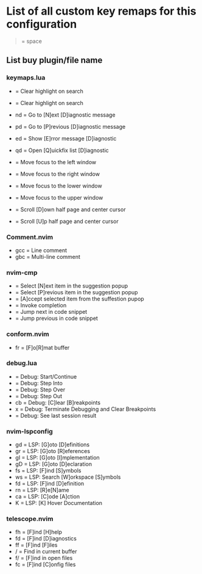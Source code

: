 # List of all custom key remaps for this configuration 

> <leader> = space

## List buy plugin/file name 

### keymaps.lua 

- <Esc> = Clear highlight on search
- <C-C> = Clear highlight on search

- <leader>nd = Go to [N]ext [D]iagnostic message
- <leader>pd = Go to [P]revious [D]iagnostic message
- <leader>ed = Show [E]rror message [D]iagnostic
- <leader>qd = Open [Q]uickfix list [D]iagnostic

- <C-h> = Move focus to the left window
- <C-l> = Move focus to the right window
- <C-j> = Move focus to the lower window
- <C-k> = Move focus to the upper window

- <C-d> = Scroll [D]own half page and center cursor
- <C-u> = Scroll [U]p half page and center cursor

### Comment.nvim

- gcc = Line comment
- gbc = Multi-line comment

### nvim-cmp

- <C-n> = Select [N]ext item in the suggestion popup
- <C-p> = Select [P]revious item in the suggestion popup
- <C-a> = [A]ccept selected item from the suffestion pupop
- <C-Space> = Invoke completion
- <C-l> = Jump next in code snippet
- <C-h> = Jump previous in code snippet

### conform.nvim

- <leader>fr = [F]o[R]mat buffer

### debug.lua

- <F5> = Debug: Start/Continue
- <F10> = Debug: Step Into
- <F11> = Debug: Step Over
- <F12> = Debug: Step Out
- <leader>cb = Debug: [C]lear [B]reakpoints
- <leader>x = Debug: Terminate Debugging and Clear Breakpoints
- <F7> = Debug: See last session result

### nvim-lspconfig

- gd = LSP: [G]oto [D]efinitions
- gr = LSP: [G]oto [R]eferences
- gI = LSP: [G]oto [I]mplementation
- gD = LSP: [G]oto [D]eclaration
- <leader>fs = LSP: [F]ind [S]ymbols
- <leader>ws = LSP: Search [W]orkspace [S]ymbols
- <leader>fd = LSP: [F]ind [D]efinition
- <leader>rn = LSP: [R]e[N]ame
- <leader>ca = LSP: [C]ode [A]ction
- K = LSP: [K] Hover Documentation

### telescope.nvim

- <leader>fh = [F]ind [H]help
- <leader>fd = [F]ind [D]iagnostics
- <leader>ff = [F]ind [F]iles
- <leader>/ = Find in current buffer
- <leader>f/ = [F]ind in open files
- <leader>fc = [F]ind [C]onfig files
